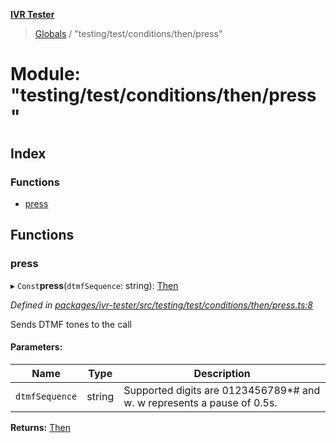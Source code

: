 **[IVR Tester](../README.md)**

> [Globals](../README.md) / "testing/test/conditions/then/press"

# Module: "testing/test/conditions/then/press"

## Index

### Functions

* [press](_testing_test_conditions_then_press_.md#press)

## Functions

### press

▸ `Const`**press**(`dtmfSequence`: string): [Then](../interfaces/_testing_test_conditions_then_then_.then.md)

*Defined in [packages/ivr-tester/src/testing/test/conditions/then/press.ts:8](https://github.com/SketchingDev/ivr-tester/blob/e4629d5/packages/ivr-tester/src/testing/test/conditions/then/press.ts#L8)*

Sends DTMF tones to the call

#### Parameters:

Name | Type | Description |
------ | ------ | ------ |
`dtmfSequence` | string | Supported digits are 0123456789*# and w. w represents a pause of 0.5s.  |

**Returns:** [Then](../interfaces/_testing_test_conditions_then_then_.then.md)

